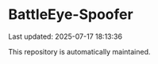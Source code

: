 # BattleEye-Spoofer

Last updated: 2025-07-17 18:13:36

This repository is automatically maintained.
